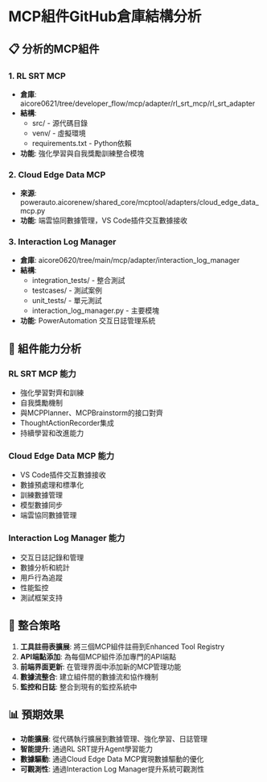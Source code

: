 # MCP組件GitHub倉庫結構分析

## 📋 **分析的MCP組件**

### 1. **RL SRT MCP** 
- **倉庫**: aicore0621/tree/developer_flow/mcp/adapter/rl_srt_mcp/rl_srt_adapter
- **結構**: 
  - src/ - 源代碼目錄
  - venv/ - 虛擬環境
  - requirements.txt - Python依賴
- **功能**: 強化學習與自我獎勵訓練整合模塊

### 2. **Cloud Edge Data MCP**
- **來源**: powerauto.aicorenew/shared_core/mcptool/adapters/cloud_edge_data_mcp.py
- **功能**: 端雲協同數據管理，VS Code插件交互數據接收

### 3. **Interaction Log Manager**
- **倉庫**: aicore0620/tree/main/mcp/adapter/interaction_log_manager
- **結構**:
  - integration_tests/ - 整合測試
  - testcases/ - 測試案例
  - unit_tests/ - 單元測試
  - interaction_log_manager.py - 主要模塊
- **功能**: PowerAutomation 交互日誌管理系統

## 🔧 **組件能力分析**

### RL SRT MCP 能力
- 強化學習對齊和訓練
- 自我獎勵機制
- 與MCPPlanner、MCPBrainstorm的接口對齊
- ThoughtActionRecorder集成
- 持續學習和改進能力

### Cloud Edge Data MCP 能力
- VS Code插件交互數據接收
- 數據預處理和標準化
- 訓練數據管理
- 模型數據同步
- 端雲協同數據管理

### Interaction Log Manager 能力
- 交互日誌記錄和管理
- 數據分析和統計
- 用戶行為追蹤
- 性能監控
- 測試框架支持

## 🎯 **整合策略**

1. **工具註冊表擴展**: 將三個MCP組件註冊到Enhanced Tool Registry
2. **API端點添加**: 為每個MCP組件添加專門的API端點
3. **前端界面更新**: 在管理界面中添加新的MCP管理功能
4. **數據流整合**: 建立組件間的數據流和協作機制
5. **監控和日誌**: 整合到現有的監控系統中

## 📊 **預期效果**

- **功能擴展**: 從代碼執行擴展到數據管理、強化學習、日誌管理
- **智能提升**: 通過RL SRT提升Agent學習能力
- **數據驅動**: 通過Cloud Edge Data MCP實現數據驅動的優化
- **可觀測性**: 通過Interaction Log Manager提升系統可觀測性

